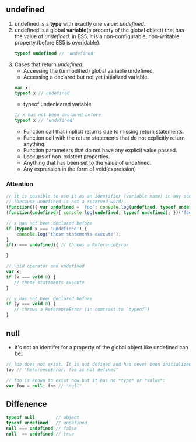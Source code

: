 ## undefined

1. undefined is a **type** with exactly one value: *undefined*. 
2. undefined is a global **variable**(a property of the global object) that has the value of *undefined*.
   in ES5, it is a non-configurable, non-writable property.(before ES5 is overidable).
   ```javascript
   typeof undefined // 'undefined'
   ```
3. Cases that return *undefined*:
    * Accessing the (unmodified) global variable undefined.
    * Accessing a declared but not yet initialized variable.
    ```javascript
    var x; 
    typeof x // undefined
    ```
    * typeof undecleared variable. 
    ```javascript
    // x has not been declared before
    typeof x // 'undefined'
    ```
    * Function call that implicit returns due to missing return statements.
    * Function call with the return statements that do not explicitly return anything.
    * Function parameters that do not have any explicit value passed.
    * Lookups of non-existent properties.
    * Anything that has been set to the value of undefined.
    * Any expression in the form of void(expression)

### Attention

```javascript
// it is possible to use it as an identifier (variable name) in any scope other than the global scope
// (because undefined is not a reserved word)
(function(){ var undefined = 'foo'; console.log(undefined, typeof undefined); })(); // logs "foo string"
(function(undefined){ console.log(undefined, typeof undefined); })('foo');// logs "foo string"
```

```javascript
// x has not been declared before
if (typeof x === 'undefined') {
    console.log('these statements execute');
}
if(x === undefined){ // throws a ReferenceError

}
```

```javascript
// void operator and undefined
var x;
if (x === void 0) {
   // these statements execute
}

// y has not been declared before
if (y === void 0) {
   // throws a ReferenceError (in contrast to `typeof`)
}
```

## null
* it's not an identifer for a property of the global object like undefined can be.

```javascript
// foo does not exist. It is not defined and has never been initialized:
foo // "ReferenceError: foo is not defined"

// foo is known to exist now but it has no *type* or *value*:
var foo = null; foo // "null"
```
## Diffenence
```javascript
typeof null        // object
typeof undefined   // undefined
null === undefined // false
null  == undefined // true
```